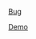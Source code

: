 [Bug](https://github.com/debois/elm-mdl/issues/240)

[Demo](https://rofrol.github.io/elm-mdl-bug-240/)
